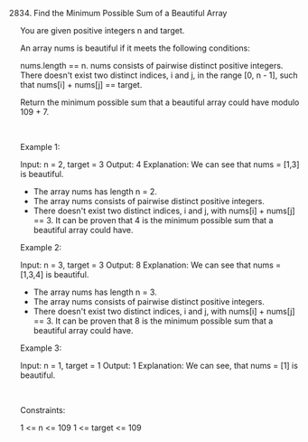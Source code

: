 2834. Find the Minimum Possible Sum of a Beautiful Array

You are given positive integers n and target.

An array nums is beautiful if it meets the following conditions:

nums.length == n.
nums consists of pairwise distinct positive integers.
There doesn't exist two distinct indices, i and j, in the range [0, n - 1], such that nums[i] + nums[j] == target.

Return the minimum possible sum that a beautiful array could have modulo 109 + 7.

 

Example 1:

Input: n = 2, target = 3
Output: 4
Explanation: We can see that nums = [1,3] is beautiful.
- The array nums has length n = 2.
- The array nums consists of pairwise distinct positive integers.
- There doesn't exist two distinct indices, i and j, with nums[i] + nums[j] == 3.
It can be proven that 4 is the minimum possible sum that a beautiful array could have.


Example 2:

Input: n = 3, target = 3
Output: 8
Explanation: We can see that nums = [1,3,4] is beautiful.
- The array nums has length n = 3.
- The array nums consists of pairwise distinct positive integers.
- There doesn't exist two distinct indices, i and j, with nums[i] + nums[j] == 3.
It can be proven that 8 is the minimum possible sum that a beautiful array could have.


Example 3:

Input: n = 1, target = 1
Output: 1
Explanation: We can see, that nums = [1] is beautiful.


 

Constraints:

1 <= n <= 109
1 <= target <= 109